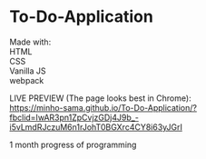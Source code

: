 # To-Do-Application

Made with: </br>
HTML </br>
CSS </br>
Vanilla JS </br>
webpack </br>

LIVE PREVIEW (The page looks best in Chrome): </br>
https://minho-sama.github.io/To-Do-Application/?fbclid=IwAR3pn1ZpCvjzGDj4J9b_-i5vLmdRJczuM6n1rJohT0BGXrc4CY8i63yJGrI </br>

1 month progress of programming
